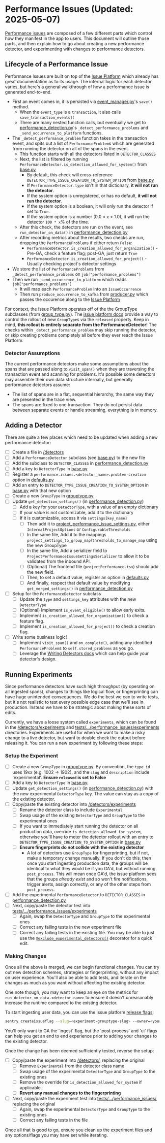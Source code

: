 # Performance Issues (Updated: 2025-05-07)

[Performance issues](https://docs.sentry.io/product/issues/issue-details/performance-issues/) are composed of a few different parts which control how they manifest in the app to users. This document will outline those parts, and then explain how to go about creating a new performance detector, and experimenting with changes to performance detectors.

## Lifecycle of a Performance Issue

Performance Issues are built on top of the [Issue Platform](https://develop.sentry.dev/backend/issue-platform/) which already has great documentation as to its usage. The internal logic for each detector varies, but here's a general walkthrough of how a performance issue is generated end-to-end.

- First an event comes in, it is persisted via [event_manager.py](../../event_manager.py)'s `save()` method.
  - When the `event_type` is a `transaction`, it also calls `save_transaction_events()`
  - There are many nested function calls, but eventually we get to [performance_detection.py](./performance_detection.py)'s `_detect_performance_problems` and `_send_occurrence_to_platform` functions.
- The `_detect_performance_problem` function takes in the transaction event, and spits out a list of `PerformanceProblem`s which are generated from running the detector on all of the spans in the event.
  - This function starts with all the detectors listed in `DETECTOR_CLASSES`
  - Next, the list is filtered by running `PerformanceDetector.is_detection_allowed_for_system()` from [base.py](./base.py)
    - By default, this check will cross-reference `DETECTOR_TYPE_ISSUE_CREATION_TO_SYSTEM_OPTION` from [base.py](./base.py)
    - If `PerformanceDetector.type` isn't in that dictionary, **it will not run the detector**.
    - If the system option is unregistered, or has no default, **it will not run the detector**.
    - If the system option is a boolean, it will only run the detector if set to `True`.
    - If the system option is a number (0.0 < `x` < 1.0), it will run the detector `100 * x`% of the time.
  - After this check, the detectors are run on the event, see `run_detector_on_data()` in [performance_detection.py](./performance_detection.py)
  - After recording metrics about the results, two checks are run, dropping the `PerformanceProblem`s if either return `False`:
    - `PerformanceDetector.is_creation_allowed_for_organization()` - Pre-GA, check a feature flag; post-GA, just return `True`
    - `PerformanceDetector.is_creation_allowed_for_project()` - Usually checking project's detector settings
- We store the list of `PerformanceProblem`s from `_detect_performance_problems` on `job["performance_problems"]`
- Then we run `_send_occurrence_to_platform` which reads `job["performance_problems"]`
  - It will map each `PerformanceProblem` into an `IssueOccurrence`
  - Then run `produce_occurrence_to_kafka` from [producer.py](../../issues/producer.py) which passes the occurence along to the [Issue Platform](https://develop.sentry.dev/backend/issue-platform/)

For context, the Issue Platform operates off of the the GroupType subclasses (from [group_type.py](../../issues/grouptype.py)). The [issue platform docs](https://develop.sentry.dev/backend/issue-platform/#releasing-your-issue-type) provide a way to control the rollout of new `GroupType`s via the `released` property. Keep in mind, **this rollout is entirely separate from the PerformanceDetector**! The checks within `_detect_performance_problem` may skip running the detector, or skip creating problems completely all before they ever reach the Issue Platform.

### Detector Assumptions

The current performance detectors make some assumptions about the spans that are passed along to `visit_span()` when they are traversing the transaction event and scanning for problems. It's possible some detectors may assemble their own data structure internally, but generally performance detectors assume:

- The list of spans are in a flat, sequential hierarchy, the same way they are presented in the trace view.
- The spans are fixed to one transaction. They do not persist data between separate events or handle streaming, everything is in memory.

## Adding a Detector

There are quite a few places which need to be updated when adding a new performance detector:

- [ ] Create a file in [/detectors](./detectors)
- [ ] Add a `PerformanceDetector` subclass (see [base.py](./base.py)) to the new file
- [ ] Add the subclass to `DETECTOR_CLASSES` in [performance_detection.py](./performance_detection.py)
- [ ] Add a key to `DetectorType` in [base.py](./base.py)
- [ ] Register a `performance.issues.<detector_name>.problem-creation` option in [defaults.py](../../options/defaults.py)
- [ ] Add an entry to `DETECTOR_TYPE_ISSUE_CREATION_TO_SYSTEM_OPTION` in [base.py](./base.py) with that new option
- [ ] Create a new `GroupType` in [grouptype.py](../../issues/grouptype.py)
- [ ] Update `get_detection_settings()` (in [performance_detection.py](./performance_detection.py))
  - [ ] Add a key for your `DetectorType`, with a value of an empty dictionary
  - [ ] If your value is not customizable, add it to the dictionary
  - [ ] If it is customizable, access it via `settings[key_name]`
    - [ ] Then add it to [project_performance_issue_settings.py](../../api/endpoints/project_performance_issue_settings.py), either `InternalProjectOptions` or `ConfigurableThresholds`
    - [ ] In the same file, Add it to the mappings `project_settings_to_group_map`/`thresholds_to_manage_map` using the new GroupType
    - [ ] In the same file, Add a serializer field to `ProjectPerformanceIssueSettingsSerializer` to allow it to be validated from the inbound API.
    - [ ] (Optional) The frontend file (`projectPerformance.tsx`) should add the new field.
    - [ ] Then, to set a default value, register an option in [defaults.py](../../options/defaults.py)
    - [ ] And finally, respect that default value by modifying `get_merged_settings()` in [performance_detection.py](./performance_detection.py)
- [ ] Setup for the `PerformanceDetector` subclass
  - [ ] Update the `type` and `settings_key` attributes with the new `DetectorType`
  - [ ] (Optional) Implement `is_event_eligible()` to allow early exits.
  - [ ] Implement `is_creation_allowed_for_organization()` to check a feature flag.
  - [ ] Implement `is_creation_allowed_for_project()` to check a creation flag.
- [ ] Write some business logic!
  - [ ] Implement `visit_span()` and `on_complete()`, adding any identified `PerformanceProblem`s to `self.stored_problems` as you go.
  - [ ] Leverage the [Writing Detectors docs](https://develop.sentry.dev/backend/issue-platform/writing-detectors/) which can help guide your detector's design.

## Running Experiments

Since performance detectors have such high throughput (by operating on all ingested spans), changes to things like logical flow, or fingerprinting can have huge unintended consequences. We do the best we can to write tests, but it's not realistic to test every possible edge case that we'll see in production. Instead we have to be strategic about making these sorts of edits.

Currently, we have a loose system called `experiments`, which can be found in the [/detectors/experiments](./detectors/experiments/) and [tests/.../performance_issues/experiments](../../../../tests/sentry/utils/performance_issues/experiments/) directories. Experiments are useful for when we want to make a risky change to a live detector, but want to double check the output before releasing it. You can run a new experiment by following these steps:

### Setup the Experiment

- [ ] Create a new `GroupType` in [grouptype.py](../../issues/grouptype.py). By convention, the `type_id` uses 19xx (e.g. 1002 -> 1902), and the `slug` and `description` include 'experimental'. **Ensure `released` is set to False**
- [ ] Add a key to `DetectorType` in [base.py](./base.py).
- [ ] Update `get_detection_settings()` (in [performance_detection.py](./performance_detection.py)) with the new experimental `DetectorType` key. The value can stay as a copy of the existing detector.
- [ ] Copy/paste the existing detector into [/detectors/experiments](./detectors/experiments/)
  - [ ] Rename the detector class to include `Experimental`
  - [ ] Swap usage of the existing `DetectorType` and `GroupType` to the experimental ones
  - [ ] If you want to immediately start running the detector on all production data, override `is_detection_allowed_for_system`, otherwise you'll have to meter the detector rollout with an entry to `DETECTOR_TYPE_ISSUE_CREATION_TO_SYSTEM_OPTION` in [base.py](./base.py)
  - [ ] **Ensure fingerprints do not collide with the existing detector**
    - A lot of detectors use `GroupType` for fingerprinting, but if not, make a temporary change manually. If you don't do this, then once you start ingesting production data, the groups will be identical to what they would be if you GA'd, but without running `post_process`. This will mean once GA'd, the issue platform sees that the groups _already exist_ and so won't fire notifications, trigger alerts, assign correctly, or any of the other steps from `post_process`.
- [ ] Add the experimental `PerformanceDetector` to `DETECTOR_CLASSES` in [performance_detection.py](./performance_detection.py)
- [ ] Next, copy/paste the detector test into [tests/.../performance_issues/experiments](../../../../tests/sentry/utils/performance_issues/experiments/)
  - [ ] Again, swap the `DetectorType` and `GroupType` to the experimental ones
  - [ ] Correct any failing tests in the new experiment file
  - [ ] Correct any failing tests in the existing file. You may be able to just use the [`@exclude_experimental_detectors()`](../../testutils/performance_issues/experiments.py) decorator for a quick edit.

### Making Changes

Once all the above is merged, we can begin functional changes. You can try out new detection schemes, strategies or fingerprinting, without any impact on user experience. You'll also be able to add tests, and iterate on the changes as much as you want without affecting the existing detector.

One note though, you may want to keep an eye on the metrics for `run_detector_on_data.<detector-name>` to ensure it doesn't unreasonably increase the runtime compared to the existing detector.

To start ingesting user data, you can use the issue platform [release flags](https://develop.sentry.dev/backend/issue-platform/#releasing-your-issue-type):

```sh
sentry createissueflag --slug=<experiment-grouptype-slug> --owner=<your-team>
```

You'll only want to GA the 'ingest' flag, but the 'post-process' and 'ui' flags can help you get an end to end experience prior to adding your changes to the existing detector.

Once the change has been deemed sufficiently tested, reverse the setup:

- [ ] Copy/paste the experiment into [/detectors/](./detectors/), replacing the original
  - [ ] Remove `Experimental` from the detector class name
  - [ ] Swap usage of the experimental `DetectorType` and `GroupType` to the existing ones
  - [ ] Remove the override for `is_detection_allowed_for_system` if applicable.
  - [ ] **Revert any manual changes to the fingerprinting**
- [ ] Next, copy/paste the experiment test into [tests/.../performance_issues/](../../../../tests/sentry/utils/performance_issues/), replacing the original
  - [ ] Again, swap the experimental `DetectorType` and `GroupType` to the existing ones
  - [ ] Correct any failing tests in the file

Once all that is good to go, ensure you clean up the experiment files and any options/flags you may have set
while iterating.

